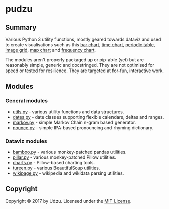# pudzu

## Summary

Various Python 3 utility functions, mostly geared towards dataviz and used to create visualisations such as this [bar chart](https://raw.githubusercontent.com/Udzu/pudzu/master/dataviz/output/ukelections.png), [time chart](https://raw.githubusercontent.com/Udzu/pudzu/master/dataviz/output/g7.png), [periodic table](https://raw.githubusercontent.com/Udzu/pudzu/master/dataviz/output/periodic.png), [image grid](https://raw.githubusercontent.com/Udzu/pudzu/master/dataviz/output/40under40.png), [map chart](https://raw.githubusercontent.com/Udzu/pudzu/master/dataviz/output/femaleleaders.png) and [frequency chart](https://raw.githubusercontent.com/Udzu/pudzu/master/dataviz/output/markovtext_wikienglish.png).

The modules aren't properly packaged up or pip-able (yet) but are reasonably simple, generic and docstringed. They are not optimised for speed or tested for resilience. They are targeted at for-fun, interactive work.

## Modules

### General modules
- [utils.py](utils.md) - various utility functions and data structures.
- [dates.py](dates.md) - date classes supporting flexible calendars, deltas and ranges.
- [markov.py](markov.md) - simple Markov Chain n-gram based generator.
- [nounce.py](nounce.md) - simple IPA-based pronouncing and rhyming dictionary.

### Dataviz modules
- [bamboo.py](bamboo.md) - various monkey-patched pandas utilities.
- [pillar.py](pillar.md) - various monkey-patched Pillow utilities.
- [charts.py](charts.md) - Pillow-based charting tools.
- [tureen.py](tureen.md) - various BeautifulSoup utilities.
- [wikipage.py](wikipage.md) - wikipedia and wikidata parsing utilities.

## Copyright

Copyright © 2017 by Udzu. Licensed under the [MIT License](LICENSE).
